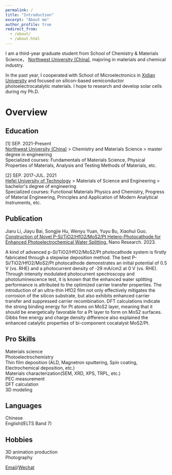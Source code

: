 ```yaml
---
permalink: /
title: "Introduction"
excerpt: "About me"
author_profile: true
redirect_from: 
  - /about/
  - /about.html
---
```


I am a third-year graduate student from School of Chemistry & Materials Science， [Northwest University (China)](https://english.nwu.edu.cn/), majoring in materials and chemical industry.

In the past year, I cooperated with School of Microelectronics in [Xidian University](https://en.xidian.edu.cn/) and focused on silicon-based semiconductor photoelectrocatalytic materials. I hope to research and develop solar cells during my Ph.D.<br>

Overview
======

Education
------
[1] SEP. 2021-Present<br>
[Northwest University (China)](https://english.nwu.edu.cn/) > Chemistry and Materials Science > master degree in engineering<br>
Specialized courses: Fundamentals of Materials Science, Physical Properties of Materials, Analysis and Testing Methods of Materials, etc.

[2] SEP. 2017-JUL. 2021<br>
[Hefei University of Technology](https://www.hfut.edu.cn/) > Materials of Science and Engineering > bachelor's degree of engineering<br>
Specialized courses: Functional Materials Physics and Chemistry, Progress of Material Engineering, Principles and Application of Modern Analytical Instruments, etc.

Publication
------
Jiaru Li, Jiayu Bai, Songjie Hu, Wenyu Yuan, Yuyu Bu, Xiaohui Guo. [Construction of Novel P-Si/TiO2/HfO2/MoS2/Pt Hetero-Photocathode for Enhanced Photoelectrochemical Water Splitting.](https://www.sciopen.com/article/10.1007/s12274-023-6299-1) Nano Research. 2023.<br>

A kind of advanced p-Si/TiO2/HfO2/MoS2/Pt photocathode system is firstly fabricated through a stepwise deposition method. The best P-Si/TiO2/HfO2/MoS2/Pt photocathode demonstrates an initial potential of 0.5 V (vs. RHE) and a photocurrent density of -29 mA/cm2 at 0 V (vs. RHE). Through intensity modulated photocurrent spectroscopy and photoluminescence test, it is known that the enhanced water splitting performance is attributed to the optimized carrier transfer properties. The introduction of an ultra-thin HfO2 film not only effectively mitigates the corrosion of the silicon substrate, but also exhibits enhanced carrier transfer and suppressed carrier recombination. DFT calculations indicate the strong binding energy for Pt atoms on MoS2 layer, meaning that it should be energetically favorable for a Pt layer to form on MoS2 surfaces. Gibbs free energy and charge density difference also explained the enhanced catalytic properties of bi-component cocatalyst MoS2/Pt.

Pro Skills
------
Materials science<br>
Photoelectrochemistry<br>
Thin film deposition (ALD, Magnetron sputtering, Spin coating, Electrochemical deposition, etc.)<br>
Materials characterization(SEM, XRD, XPS, TRPL, etc.)<br>
PEC measurement<br>
DFT calculation<br>
3D modeling<br>

Languages
------
Chinese<br>
English(IELTS Band 7)

Hobbies
------
3D animation production<br>
Photography

[Email](lijiaru@stumail.nwu.edu.cn)/[Wechat](images/Wechat.png)
